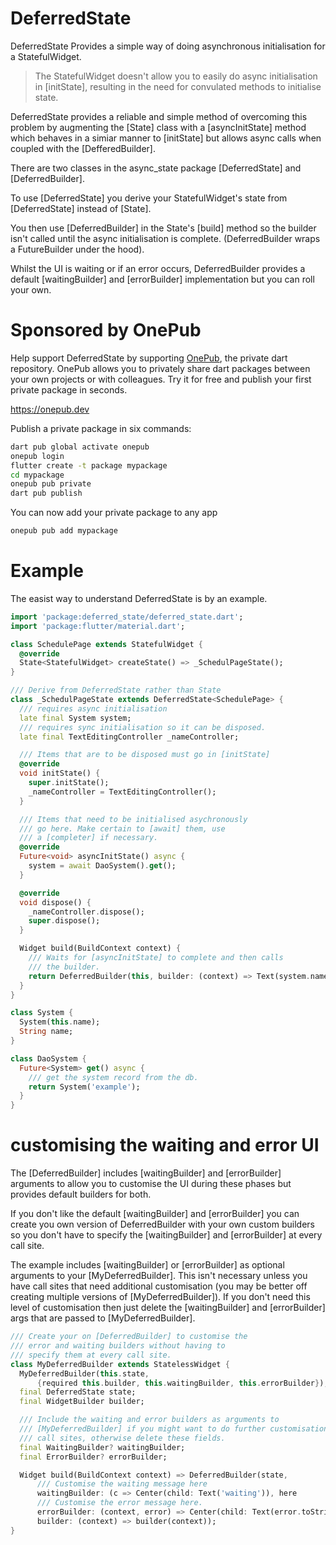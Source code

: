 # DeferredState

DeferredState Provides a simple way of doing asynchronous initialisation for a StatefulWidget.

> The StatefulWidget doesn't allow you to easily do async
initialisation in [initState], resulting in the need for convulated methods to initialise state.

DeferredState provides a reliable and simple method of overcoming this
problem by augmenting the [State] class with a [asyncInitState] method which 
behaves in a simiar manner to [initState] but allows async calls when
coupled with the [DefferedBuilder].

There are two classes in the async_state package [DeferredState] and [DeferredBuilder].  

To use [DeferredState] you derive your StatefulWidget's state from [DeferredState] instead of [State].


You then use [DeferredBuilder] in the State's [build] method so the builder
isn't called until the async initialisation is complete. (DeferredBuilder wraps a 
FutureBuilder under the hood).

Whilst the UI is waiting or if an error occurs, DeferredBuilder provides a default 
[waitingBuilder] and [errorBuilder] implementation but you can roll your own.


# Sponsored by OnePub
Help support DeferredState by supporting [OnePub](https://onepub.dev), the private dart repository.
OnePub allows you to privately share dart packages between your own projects or with colleagues.
Try it for free and publish your first private package in seconds.

https://onepub.dev

Publish a private package in six commands:
```bash
dart pub global activate onepub
onepub login
flutter create -t package mypackage
cd mypackage
onepub pub private
dart pub publish
```
You can now add your private package to any app
```bash
onepub pub add mypackage
```

# Example
The easist way to understand DeferredState is by an example.

```dart
import 'package:deferred_state/deferred_state.dart';
import 'package:flutter/material.dart';

class SchedulePage extends StatefulWidget {
  @override
  State<StatefulWidget> createState() => _SchedulPageState();
}

/// Derive from DeferredState rather than State
class _SchedulPageState extends DeferredState<SchedulePage> {
  /// requires async initialisation
  late final System system;
  /// requires sync initialisation so it can be disposed.
  late final TextEditingController _nameController;

  /// Items that are to be disposed must go in [initState]
  @override
  void initState() {
    super.initState();
    _nameController = TextEditingController();
  }

  /// Items that need to be initialised asychronously 
  /// go here. Make certain to [await] them, use 
  /// a [completer] if necessary.
  @override
  Future<void> asyncInitState() async {
    system = await DaoSystem().get();
  }

  @override
  void dispose() {
    _nameController.dispose();
    super.dispose();
  }

  Widget build(BuildContext context) {
    /// Waits for [asyncInitState] to complete and then calls
    /// the builder.
    return DeferredBuilder(this, builder: (context) => Text(system.name));
  }
}

class System {
  System(this.name);
  String name;
}

class DaoSystem {
  Future<System> get() async {
    /// get the system record from the db.
    return System('example');
  }
}

```

# customising the waiting and error UI
The [DeferredBuilder] includes [waitingBuilder] and  [errorBuilder] arguments 
to allow you to customise the UI during these phases but provides default 
builders for both.

If you don't like the default [waitingBuilder] and [errorBuilder] you can create you own version of DeferredBuilder with
your own custom builders so you don't have to specify the 
[waitingBuilder] and [errorBuilder] at every call 
site.

The example includes [waitingBuilder] or [errorBuilder] as optional arguments 
to your  [MyDeferredBuilder]. 
This isn't necessary unless you have call sites that need additional 
customisation (you may be better off creating multiple versions of [MyDeferredBuilder]).  If you don't need this level of customisation then
 just delete the [waitingBuilder] and [errorBuilder] args
that are passed to [MyDeferredBuilder].

```dart
/// Create your on [DeferredBuilder] to customise the
/// error and waiting builders without having to
/// specify them at every call site.
class MyDeferredBuilder extends StatelessWidget {
  MyDeferredBuilder(this.state,
      {required this.builder, this.waitingBuilder, this.errorBuilder});
  final DeferredState state;
  final WidgetBuilder builder;

  /// Include the waiting and error builders as arguments to
  /// [MyDeferredBuilder] if you might want to do further customisation at some
  /// call sites, otherwise delete these fields.
  final WaitingBuilder? waitingBuilder;
  final ErrorBuilder? errorBuilder;

  Widget build(BuildContext context) => DeferredBuilder(state,
      /// Customise the waiting message here
      waitingBuilder: (c => Center(child: Text('waiting')), here
      /// Customise the error message here.
      errorBuilder: (context, error) => Center(child: Text(error.toString())),
      builder: (context) => builder(context));
}
```